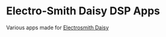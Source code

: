 # Electro-Smith Daisy DSP Apps

Various apps made for [Electrosmith Daisy](https://www.electro-smith.com/daisy/daisy)
